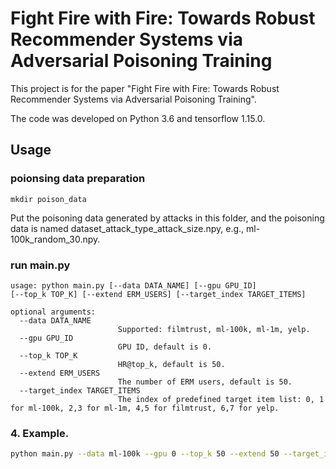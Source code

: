 # Fight Fire with Fire: Towards Robust Recommender Systems via Adversarial Poisoning Training

This project is for the paper "Fight Fire with Fire: Towards Robust Recommender Systems via Adversarial Poisoning Training".

The code was developed on Python 3.6 and tensorflow 1.15.0.

## Usage
### poionsing data preparation
```
mkdir poison_data
```
Put the poisoning data generated by attacks in this folder, and the poisoning data is named dataset_attack_type_attack_size.npy, e.g., ml-100k_random_30.npy.

### run main.py
```
usage: python main.py [--data DATA_NAME] [--gpu GPU_ID]
[--top_k TOP_K] [--extend ERM_USERS] [--target_index TARGET_ITEMS]

optional arguments:
  --data DATA_NAME
                        Supported: filmtrust, ml-100k, ml-1m, yelp.
  --gpu GPU_ID
                        GPU ID, default is 0.
  --top_k TOP_K
                        HR@top_k, default is 50.
  --extend ERM_USERS
                        The number of ERM users, default is 50.
  --target_index TARGET_ITEMS
                        The index of predefined target item list: 0, 1 for ml-100k, 2,3 for ml-1m, 4,5 for filmtrust, 6,7 for yelp.
```

### 4. Example.
```bash
python main.py --data ml-100k --gpu 0 --top_k 50 --extend 50 --target_index 0
```
